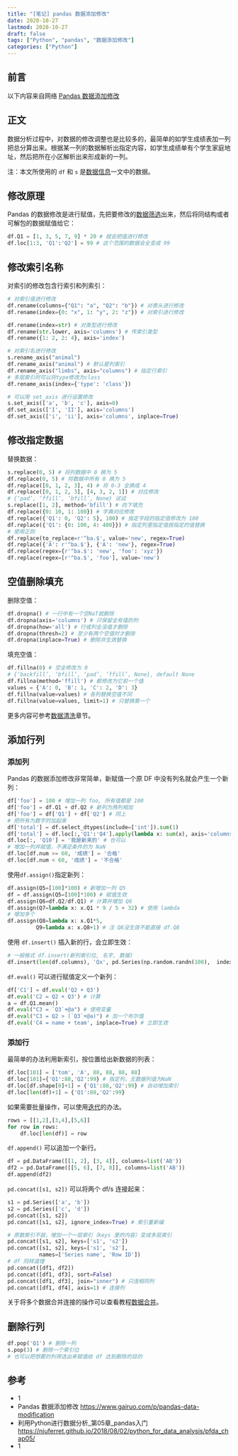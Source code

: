 ```yaml
---
title: "[笔记] pandas 数据添加修改"
date: 2020-10-27
lastmod: 2020-10-27
draft: false
tags: ["Python", "pandas", "数据添加修改"]
categories: ["Python"]
---
```


## 前言

以下内容来自网络 [Pandas 数据添加修改]( https://www.gairuo.com/p/pandas-data-modification)

## 正文

数据分析过程中，对数据的修改调整也是比较多的，最简单的如学生成绩表加一列把总分算出来。根据某一列的数据解析出指定内容，如学生成绩单有个学生家庭地址，然后把所在小区解析出来形成新的一列。

注：本文所使用的 `df` 和 `s` 是[数据信息](https://www.gairuo.com/p/pandas-data-info)一文中的数据。

## 修改原理

Pandas 的数据修改是进行赋值，先把要修改的[数据筛选](https://www.gairuo.com/p/pandas-selecting-data)出来，然后将同结构或者可解包的数据赋值给它：

```python
df.Q1 = [1, 3, 5, 7, 9] * 20 # 就会把值进行修改
df.loc[1:3, 'Q1':'Q2'] = 99 # 这个范围的数据会全变成 99
```

## 修改索引名称

对索引的修改包含行索引和列索引：

```python
# 对索引值进行修改
df.rename(columns={"Q1": "a", "Q2": "b"}) # 对表头进行修改
df.rename(index={0: "x", 1: "y", 2: "z"}) # 对索引进行修改

df.rename(index=str) # 对类型进行修改
df.rename(str.lower, axis='columns') # 传索引类型
df.rename({1: 2, 2: 4}, axis='index')

# 对索引名进行修改
s.rename_axis("animal")
df.rename_axis("animal") # 默认是列索引
df.rename_axis("limbs", axis="columns") # 指定行索引
# 多层索引时可以将type修改为class
df.rename_axis(index={'type': 'class'})

# 可以用 set_axis 进行设置修改
s.set_axis(['a', 'b', 'c'], axis=0)
df.set_axis(['I', 'II'], axis='columns')
df.set_axis(['i', 'ii'], axis='columns', inplace=True)
```

## 修改指定数据

替换数据：

```python
s.replace(0, 5) # 将列数据中 0 换为 5
df.replace(0, 5) # 将数据中所有 0 换为 5
df.replace([0, 1, 2, 3], 4) # 将 0-3 全换成 4
df.replace([0, 1, 2, 3], [4, 3, 2, 1]) # 对应修改
# {‘pad’, ‘ffill’, ‘bfill’, None} 试试
s.replace([1, 2], method='bfill') # 向下填充
df.replace({0: 10, 1: 100}) # 字典对应修改
df.replace({'Q1': 0, 'Q2': 5}, 100) # 指定字段的指定值修改为 100
df.replace({'Q1': {0: 100, 4: 400}}) # 指定列里指定值按指定的值替换
# 使用正则
df.replace(to_replace=r'^ba.$', value='new', regex=True)
df.replace({'A': r'^ba.$'}, {'A': 'new'}, regex=True)
df.replace(regex={r'^ba.$': 'new', 'foo': 'xyz'})
df.replace(regex=[r'^ba.$', 'foo'], value='new')
```

## 空值删除填充

删除空值：

```python
df.dropna() # 一行中有一个空NaT就删除
df.dropna(axis='columns') # 只保留全有值的列
df.dropna(how='all') # 行或列全没值才删除
df.dropna(thresh=2) # 至少有两个空值时才删除
df.dropna(inplace=True) # 删除并生效替换
```

填充空值：

```python
df.fillna(0) # 空全修改为 0
# {‘backfill’, ‘bfill’, ‘pad’, ‘ffill’, None}, default None
df.fillna(method='ffill') # 都修改为它前一个值
values = {'A': 0, 'B': 1, 'C': 2, 'D': 3}
df.fillna(value=values) # 各列替换空值不同
df.fillna(value=values, limit=1) # 只替换第一个
```

更多内容可参考[数据清洗](https://www.gairuo.com/p/pandas-data-cleaning)章节。

## 添加行列

### 添加列

Pandas 的数据添加修改非常简单，新赋值一个原 DF 中没有列名就会产生一个新列：

```python
df['foo'] = 100 # 增加一列 foo, 所有值都是 100
df['foo'] = df.Q1 + df.Q2 # 新列为两列相加
df['foo'] = df['Q1'] + df['Q2'] # 同上
# 把所有为数字的加起来
df['total'] = df.select_dtypes(include=['int']).sum(1)
df['total'] = df.loc[:,'Q1':'Q4'].apply(lambda x: sum(x), axis='columns')
df.loc[:, 'Q10'] = '我是新来的' # 也可以
# 增加一列并赋值，不满足条件的为 NaN
df.loc[df.num >= 60, '成绩'] = '合格'
df.loc[df.num < 60, '成绩'] = '不合格'
```

使用`df.assign()`指定新列：

```python
df.assign(Q5=[100]*100) # 新增加一列 Q5
df = df.assign(Q5=[100]*100) # 赋值生效
df.assign(Q6=df.Q2/df.Q1) # 计算并增加 Q6
df.assign(Q7=lambda x: x.Q1 * 9 / 5 + 32) # 使用 lambda
# 增加多个
df.assign(Q8=lambda x: x.Q1*5,
         Q9=lambda x: x.Q8+1) # 注 Q8没生效不能直接 df.Q8
```

使用 `df.insert()` 插入新的行，会立即生效：

```python
# 一般格式 df.insert(新列索引位, 名字, 数据)
df.insert(len(df.columns), 'Qx', pd.Series(np.random.randn(100),  index=df.index))
```

`df.eval()` 可以进行赋值定义一个新列：

```python
df['C1'] = df.eval('Q2 + Q3')
df.eval('C2 = Q2 + Q3') # 计算
a = df.Q1.mean()
df.eval("C3 = `Q3`+@a") # 使用变量
df.eval("C3 = Q2 > (`Q3`+@a)") # 加一个布尔值
df.eval('C4 = name + team', inplace=True) # 立即生效
```

### 添加行

最简单的办法利用新索引，按位置给出新数据的列表：

```python
df.loc[101] = ['tom', 'A', 88, 88, 88, 88]
df.loc[101]={'Q1':88,'Q2':99} # 指定列，无数据列值为NaN
df.loc[df.shape[0]+1] = {'Q1':88,'Q2':99} # 自动增加索引
df.loc[len(df)+1] = {'Q1':88,'Q2':99}
```

如果需要批量操作，可以使用[迭代](https://www.gairuo.com/p/pandas-data-iteration)的办法。

```python
rows = [[1,2],[3,4],[5,6]]
for row in rows:
    df.loc[len(df)] = row
```

`df.append()` 可以追加一个新行。

```python
df = pd.DataFrame([[1, 2], [3, 4]], columns=list('AB'))
df2 = pd.DataFrame([[5, 6], [7, 8]], columns=list('AB'))
df.append(df2)
```

`pd.concat([s1, s2])` 可以将两个 df/s 连接起来：

```python
s1 = pd.Series(['a', 'b'])
s2 = pd.Series(['c', 'd'])
pd.concat([s1, s2])
pd.concat([s1, s2], ignore_index=True) # 索引重新编

# 原数索引不就，增加一个一层索引（keys 里的内容）变成多层索引
pd.concat([s1, s2], keys=['s1', 's2'])
pd.concat([s1, s2], keys=['s1', 's2'],
          names=['Series name', 'Row ID'])
# df 同样道理
pd.concat([df1, df2])
pd.concat([df1, df3], sort=False)
pd.concat([df1, df3], join="inner") # 只连相同列
pd.concat([df1, df4], axis=1) # 连接列
```

关于将多个数据合并连接的操作可以查看教程[数据合并](https://www.gairuo.com/p/pandas-merging)。

## 删除行列

```python
df.pop('Q1') # 删除一列
s.pop(3) # 删除一个索引位
# 也可以把想要的列筛选出来赋值给 df 达到删除的目的
```

## 参考

- 1
- Pandas 数据添加修改 https://www.gairuo.com/p/pandas-data-modification
- 利用Python进行数据分析_第05章_pandas入门 https://njuferret.github.io/2018/08/02/python_for_data_analysis/pfda_chap05/
- 1